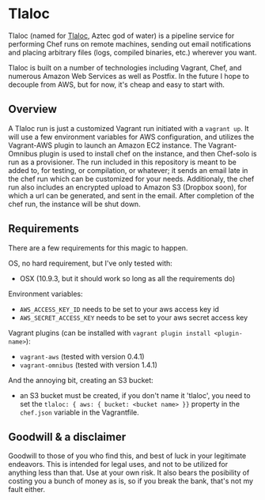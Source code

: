 # Tlaloc

Tlaloc (named for [Tlaloc](http://en.wikipedia.org/wiki/Tlaloc), Aztec god of water) is a pipeline service for performing Chef runs on remote machines, sending out email notifications and placing arbitrary files (logs, compiled binaries, etc.) wherever you want.

Tlaloc is built on a number of technologies including Vagrant, Chef, and numerous Amazon Web Services as well as Postfix. In the future I hope to decouple from AWS, but for now, it's cheap and easy to start with.

## Overview

[//]: # (TODO add Dropbox support)

A Tlaloc run is just a customized Vagrant run initiated with a `vagrant up`. It will use a few environment variables for AWS configuration, and utilizes the Vagrant-AWS plugin to launch an Amazon EC2 instance. The Vagrant-Omnibus plugin is used to install chef on the instance, and then Chef-solo is run as a provisioner. The run included in this repository is meant to be added to, for testing, or compilation, or whatever; it sends an email late in the chef run which can be customized for your needs. Additionaly, the chef run also includes an encrypted upload to Amazon S3 (Dropbox soon), for which a url can be generated, and sent in the email. After completion of the chef run, the instance will be shut down.

## Requirements

There are a few requirements for this magic to happen.

OS, no hard requirement, but I've only tested with:

- OSX (10.9.3, but it should work so long as all the requirements do)

Environment variables:

- `AWS_ACCESS_KEY_ID` needs to be set to your aws access key id
- `AWS_SECRET_ACCESS_KEY` needs to be set to your aws secret access key

Vagrant plugins (can be installed with `vagrant plugin install <plugin-name>`):

- `vagrant-aws` (tested with version 0.4.1)
- `vagrant-omnibus` (tested with version 1.4.1)

[//]: # (TODO Make less annoying. Maybe with Dropbox)

And the annoying bit, creating an S3 bucket:

- an S3 bucket must be created, if you don't name it 'tlaloc', you need to set the `tlaloc: { aws: { bucket: <bucket name> }}` property in the `chef.json` variable in the Vagrantfile.

## Goodwill & a disclaimer

Goodwill to those of you who find this, and best of luck in your legitimate endeavors. This is intended for legal uses, and not to be utilized for anything less than that. Use at your own risk. It also bears the posibility of costing you a bunch of money as is, so if you break the bank, that's not my fault either.

